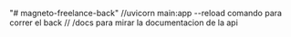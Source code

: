 "# magneto-freelance-back" 
//uvicorn main:app --reload comando para correr el back
// /docs para mirar la documentacion de la api